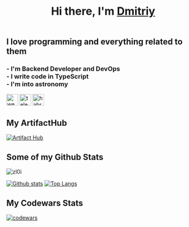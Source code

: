 <h1 align="center">Hi there, I'm <a href="https://zloi.space/" target="_blank">Dmitriy</a>

<h2 align='left' style="margin-top: 50px">I love programming and everything related to them</h2>

<h3 align='left'>
- I'm Backend Developer and DevOps</br>
- I write code in TypeScript</br>
- I'm into astronomy</br>
</h3>

[<img src='https://img.shields.io/badge/GitLab-330F63?style=for-the-badge&logo=gitlab&logoColor=white' alt='website' height='30'>](https://gitlab.com/zl0i)
[<img src='https://img.shields.io/badge/Telegram-2CA5E0?style=for-the-badge&logo=telegram&logoColor=white' alt='telegram' height='30'>](https://t.me/zzloi)
[<img src='https://img.shields.io/badge/Gmail-D14836?style=for-the-badge&logo=gmail&logoColor=white' alt='habr' height='30'>](mailto:pdmitri07@gmail.com)
## My ArtifactHub
[![Artifact Hub](https://img.shields.io/endpoint?url=https://artifacthub.io/badge/repository/zloi-space)](https://artifacthub.io/packages/search?repo=zloi-space)

## Some of my Github Stats
<p align=left> <img src=https://komarev.com/ghpvc/?username=zl0i alt=zl0i /> </p>

[![Github stats](https://github-readme-stats.vercel.app/api?username=zl0i&show_icons=true&include_all_commits=true)](https://github.com/zl0i/github-readme-stats)
[![Top Langs](https://github-readme-stats.vercel.app/api/top-langs/?username=zl0i&layout=compact)](https://github.com/zl0i/github-readme-stats)

## My Codewars Stats

[![codewars](https://www.codewars.com/users/zl0i/badges/large)](https://www.codewars.com/users/zloi)

